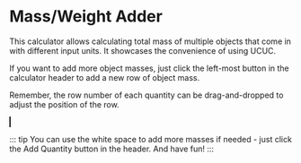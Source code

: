 <script setup>
  import CalcEmbeder from '../components/calc-embeder.vue'

  const calcData = {
    title: 'Mass/Weight Adder', 
    calcUrl: 'c-20220603.060922259-e3d-0974b8-52fb74' 
  }
</script>

# Mass/Weight Adder
This calculator allows calculating total mass of multiple objects that come in with different input units. It showcases the convenience of using UCUC.  

If you want to add more object masses, just click the left-most button in the calculator header to add a new row of object mass.  

Remember, the row number of each quantity can be drag-and-dropped to adjust the position of the row.

<CalcEmbeder :calcData="calcData"
  width="100%" :iframeHeight="750" style="border:1px solid black;">
</CalcEmbeder>

::: tip 
You can use the white space to add more masses if needed - just click the Add Quantity button in the header. And have fun!
:::
